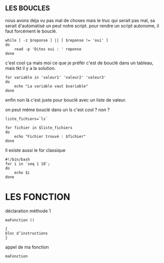 ## LES BOUCLES

nous avons déja vu pas mal de choses mais le truc qui serait pas mal, sa serait d'automatisé un peut notre script.
pour rendre un script autonome, il faut forcément le bouclé.

	while [ -z $reponse ] || [ $reponse != 'oui' ]
	do
		read -p 'Dites oui : ' reponse
	done


c'est cool ça mais moi ce que je préfèr c'est de bouclé dans un tableau, mais tkt il y a la solution.

	for variable in 'valeur1' 'valeur2' 'valeur3'
	do
		echo "La variable vaut $variable"
	done

enfin non là c'est juste pour bouclé avec un liste de valeur.

on peut même bouclé dans un ls c'est cool ? non ?

	liste_fichiers=`ls`

	for fichier in $liste_fichiers
	do
		echo "Fichier trouvé : $fichier"
	done


Il existe aussi le for classique

	#!/bin/bash
	for i in `seq 1 10`;
	do
		echo $i
	done

# LES FONCTION

 déclaration méthode 1

	maFonction ()

	{
	bloc d’instructions 
	}

appel de ma fonction

	maFonction
